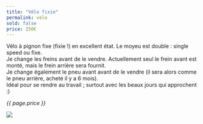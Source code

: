 ```yaml
---
title: "Vélo fixie"
permalink: velo
sold: false
price: 250€
---
```

Vélo à pignon fixe (fixie !) en excellent état. Le moyeu est double : single speed ou fixe.  
Je change les freins avant de le vendre. Actuellement seul le frein avant est monté, mais le frein arrière sera fournit.  
Je change également le pneu avant avant de le vendre (il sera alors comme le pneu arrière, acheté il y a 6 mois).  
Idéal pour se rendre au travail ; surtout avec les beaux jours qui approchent :)

*{{ page.price }}*

<img src="{{ site.baseurl }}/assets/{{ page.permalink }}.png" />